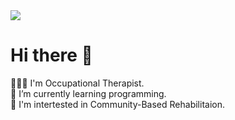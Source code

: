 <img src="https://capsule-render.vercel.app/api?type=wave&color=auto&height=300&section=header&text=@ysparrk&fontSize=90" />


# Hi there 👋
👩🏻‍⚕️ I'm Occupational Therapist.  
🌱 I’m currently learning programming.   
🤔 I'm intertested in Community-Based Rehabilitaion.   

<!--
**ysparrk/ysparrk** is a ✨ _special_ ✨ repository because its `README.md` (this file) appears on your GitHub profile.

Here are some ideas to get you started:

I'm occupational therapist.
- 🔭 I’m currently working on ...
- 🌱 I’m currently learning ...
- 👯 I’m looking to collaborate on ...
- 🤔 I’m looking for help with ...
- 💬 Ask me about ...
- 📫 How to reach me: ...
- 😄 Pronouns: ...
- ⚡ Fun fact: ...
-->



